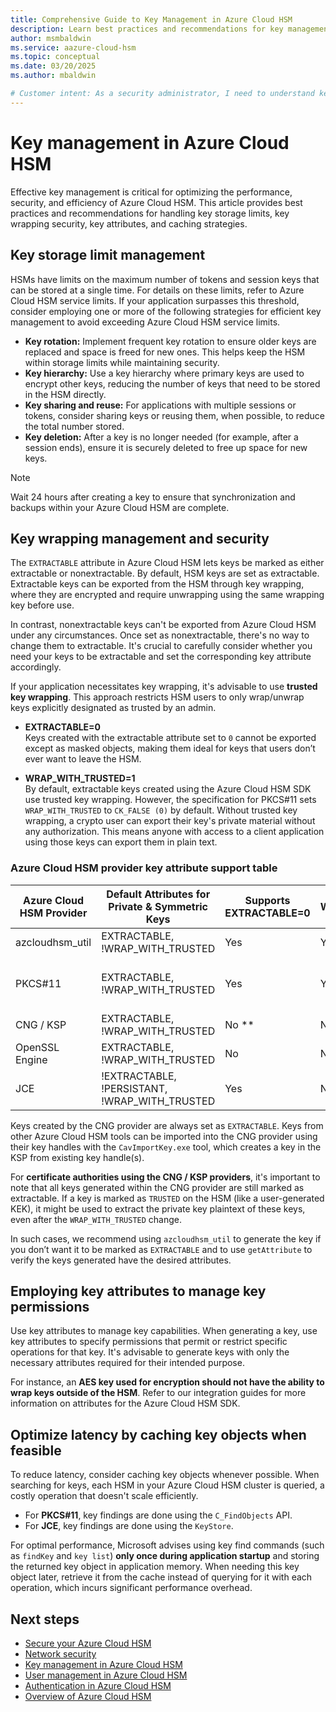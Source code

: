 ```yaml
---
title: Comprehensive Guide to Key Management in Azure Cloud HSM
description: Learn best practices and recommendations for key management in Azure Cloud HSM, including storage limits, key wrapping security, and caching strategies.
author: msmbaldwin
ms.service: aazure-cloud-hsm
ms.topic: conceptual
ms.date: 03/20/2025
ms.author: mbaldwin

# Customer intent: As a security administrator, I need to understand key management in Azure Cloud HSM to ensure optimal performance, security, and efficiency.
---
```


# Key management in Azure Cloud HSM

Effective key management is critical for optimizing the performance, security, and efficiency of Azure Cloud HSM. This article provides best practices and recommendations for handling key storage limits, key wrapping security, key attributes, and caching strategies.

## Key storage limit management

HSMs have limits on the maximum number of tokens and session keys that can be stored at a single time. For details on these limits, refer to Azure Cloud HSM service limits. If your application surpasses this threshold, consider employing one or more of the following strategies for efficient key management to avoid exceeding Azure Cloud HSM service limits.

- **Key rotation:** Implement frequent key rotation to ensure older keys are replaced and space is freed for new ones. This helps keep the HSM within storage limits while maintaining security.  
- **Key hierarchy:** Use a key hierarchy where primary keys are used to encrypt other keys, reducing the number of keys that need to be stored in the HSM directly.  
- **Key sharing and reuse:** For applications with multiple sessions or tokens, consider sharing keys or reusing them, when possible, to reduce the total number stored.  
- **Key deletion:** After a key is no longer needed (for example, after a session ends), ensure it is securely deleted to free up space for new keys.  

> [!NOTE]
> Wait 24 hours after creating a key to ensure that synchronization and backups within your Azure Cloud HSM are complete.

## Key wrapping management and security

The `EXTRACTABLE` attribute in Azure Cloud HSM lets keys be marked as either extractable or nonextractable. By default, HSM keys are set as extractable. Extractable keys can be exported from the HSM through key wrapping, where they are encrypted and require unwrapping using the same wrapping key before use.

In contrast, nonextractable keys can't be exported from Azure Cloud HSM under any circumstances. Once set as nonextractable, there's no way to change them to extractable. It's crucial to carefully consider whether you need your keys to be extractable and set the corresponding key attribute accordingly.

If your application necessitates key wrapping, it's advisable to use **trusted key wrapping**. This approach restricts HSM users to only wrap/unwrap keys explicitly designated as trusted by an admin.

- **EXTRACTABLE=0**  
  Keys created with the extractable attribute set to `0` cannot be exported except as masked objects, making them ideal for keys that users don’t ever want to leave the HSM.  

- **WRAP_WITH_TRUSTED=1**  
  By default, extractable keys created using the Azure Cloud HSM SDK use trusted key wrapping. However, the specification for PKCS#11 sets `WRAP_WITH_TRUSTED` to `CK_FALSE (0)` by default. Without trusted key wrapping, a crypto user can export their key's private material without any authorization. This means anyone with access to a client application using those keys can export them in plain text.

### Azure Cloud HSM provider key attribute support table  

| Azure Cloud HSM Provider | Default Attributes for Private & Symmetric Keys | Supports EXTRACTABLE=0 | Supports configuring WRAP_WITH_TRUSTED within the provider | Default WRAP_WITH_TRUSTED value |
|--------------------------|----------------------------------------------|------------------------|---------------------------------------------|-------------------------|
| azcloudhsm_util         | EXTRACTABLE, !WRAP_WITH_TRUSTED             | Yes                    | Yes                                         | 1 (0 can be set via parameters) |
| PKCS#11                 | EXTRACTABLE, !WRAP_WITH_TRUSTED             | Yes                    | Yes                                         | 0 (Specified in PKCS#11 specification, but can be set to 1 in API) |
| CNG / KSP               | EXTRACTABLE, !WRAP_WITH_TRUSTED             | No **                  | No                                          | 1 |
| OpenSSL Engine          | EXTRACTABLE, !WRAP_WITH_TRUSTED             | No                     | No                                          | 1 |
| JCE                     | !EXTRACTABLE, !PERSISTANT, !WRAP_WITH_TRUSTED | Yes                    | No                                          | 1 |

Keys created by the CNG provider are always set as `EXTRACTABLE`. Keys from other Azure Cloud HSM tools can be imported into the CNG provider using their key handles with the `CavImportKey.exe` tool, which creates a key in the KSP from existing key handle(s).  

For **certificate authorities using the CNG / KSP providers**, it's important to note that all keys generated within the CNG provider are still marked as extractable. If a key is marked as `TRUSTED` on the HSM (like a user-generated KEK), it might be used to extract the private key plaintext of these keys, even after the `WRAP_WITH_TRUSTED` change.

In such cases, we recommend using `azcloudhsm_util` to generate the key if you don’t want it to be marked as `EXTRACTABLE` and to use `getAttribute` to verify the keys generated have the desired attributes.  

## Employing key attributes to manage key permissions

Use key attributes to manage key capabilities. When generating a key, use key attributes to specify permissions that permit or restrict specific operations for that key. It's advisable to generate keys with only the necessary attributes required for their intended purpose.

For instance, an **AES key used for encryption should not have the ability to wrap keys outside of the HSM**. Refer to our integration guides for more information on attributes for the Azure Cloud HSM SDK.  

## Optimize latency by caching key objects when feasible

To reduce latency, consider caching key objects whenever possible. When searching for keys, each HSM in your Azure Cloud HSM cluster is queried, a costly operation that doesn't scale efficiently.  

- For **PKCS#11**, key findings are done using the `C_FindObjects` API.  
- For **JCE**, key findings are done using the `KeyStore`.  

For optimal performance, Microsoft advises using key find commands (such as `findKey` and `key list`) **only once during application startup** and storing the returned key object in application memory. When needing this key object later, retrieve it from the cache instead of querying for it with each operation, which incurs significant performance overhead.  

## Next steps

- [Secure your Azure Cloud HSM](secure-cloud-hsm.md)
- [Network security](network-security.md)
- [Key management in Azure Cloud HSM](key-management.md)
- [User management in Azure Cloud HSM](user-management.md)
- [Authentication in Azure Cloud HSM](authentication.md)
- [Overview of Azure Cloud HSM](overview.md)